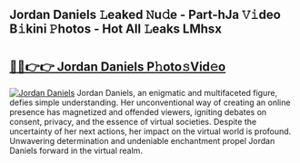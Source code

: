 ## Jordan Daniels 𝙻eaked 𝙽u𝚍e - Part-hJa 𝚅𝚒deo B𝚒kini 𝙿hotos - Hot All 𝙻eaks LMhsx

# <h2><a href="http://ld02va.urlbe.top/?page=Jordan+Daniels">🔗🔗👉👉 Jordan Daniels P𝚑oto𝚜Vid𝚎o</a></h2>

[![Jordan Daniels](https://i.imgur.com/eBuTRDB.gif)](http://ld02va.urlbe.top/?page=Jordan+Daniels)
Jordan Daniels, an enigmatic and multifaceted figure, defies simple understanding. Her unconventional way of creating an online presence has magnetized and offended viewers, igniting debates on consent, privacy, and the essence of virtual societies. Despite the uncertainty of her next actions, her impact on the virtual world is profound. Unwavering determination and undeniable enchantment propel Jordan Daniels forward in the virtual realm.
